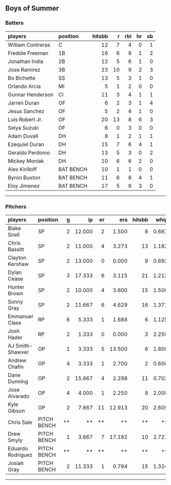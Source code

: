 ## Boys of Summer

### Batters

 
|players           |position  | hitsbb|  r| rbi| hr| sb| 
|:-----------------|:---------|------:|--:|---:|--:|--:| 
|William Contreras |C         |     12|  7|   4|  0|  1| 
|Freddie Freeman   |1B        |     16|  6|   8|  1|  2| 
|Jonathan India    |2B        |     12|  5|   6|  1|  0| 
|Jose Ramirez      |3B        |     23| 10|   9|  2|  3| 
|Bo Bichette       |SS        |     13|  5|   3|  1|  0| 
|Orlando Arcia     |MI        |      5|  1|   2|  0|  0| 
|Gunnar Henderson  |CI        |     11|  3|   4|  1|  1| 
|Jarren Duran      |OF        |      6|  2|   3|  1|  4| 
|Jesus Sanchez     |OF        |      5|  2|   4|  1|  0| 
|Luis Robert Jr.   |OF        |     20| 13|   8|  6|  3| 
|Seiya Suzuki      |OF        |      6|  0|   3|  0|  0| 
|Adam Duvall       |DH        |      8|  1|   2|  1|  1| 
|Ezequiel Duran    |DH        |     15|  7|   6|  4|  1| 
|Geraldo Perdomo   |DH        |     13|  5|   3|  0|  2| 
|Mickey Moniak     |DH        |     10|  6|   6|  2|  0| 
|Alex Kirilloff    |BAT BENCH |     10|  1|   1|  0|  0| 
|Byron Buxton      |BAT BENCH |     11|  6|   8|  4|  1| 
|Eloy Jimenez      |BAT BENCH |     17|  5|   9|  3|  0| 


* * *

### Pitchers

 
|players           |position    |  g|     ip| er|    era| hitsbb|  whip| so|  w| sv| 
|:-----------------|:-----------|--:|------:|--:|------:|------:|-----:|--:|--:|--:| 
|Blake Snell       |SP          |  2| 12.000|  2|  1.500|      8| 0.667| 21|  1|  0| 
|Chris Bassitt     |SP          |  2| 11.000|  4|  3.273|     13| 1.182| 16|  1|  0| 
|Clayton Kershaw   |SP          |  2| 13.000|  0|  0.000|      9| 0.692|  7|  2|  0| 
|Dylan Cease       |SP          |  3| 17.333|  6|  3.115|     21| 1.212| 24|  0|  0| 
|Hunter Brown      |SP          |  2| 10.000|  4|  3.600|     15| 1.500| 13|  0|  0| 
|Sonny Gray        |SP          |  2| 11.667|  6|  4.629|     16| 1.371| 10|  0|  0| 
|Emmanuel Clase    |RP          |  6|  5.333|  1|  1.688|      6| 1.125|  6|  0|  3| 
|Josh Hader        |RP          |  2|  1.333|  0|  0.000|      3| 2.250|  4|  0|  0| 
|AJ Smith-Shawver  |OP          |  1|  3.333|  5| 13.500|      6| 1.800|  4|  0|  0| 
|Andrew Chafin     |OP          |  4|  3.333|  1|  2.700|      2| 0.600|  5|  0|  0| 
|Dane Dunning      |OP          |  2| 15.667|  4|  2.298|     11| 0.702| 12|  1|  0| 
|Jose Alvarado     |OP          |  4|  4.000|  1|  2.250|      8| 2.000|  4|  0|  0| 
|Kyle Gibson       |OP          |  2|  7.667| 11| 12.913|     20| 2.609|  9|  0|  0| 
|Chris Sale        |PITCH BENCH | **|     **| **|     **|     **|    **| **| **| **| 
|Drew Smyly        |PITCH BENCH |  1|  3.667|  7| 17.182|     10| 2.727|  2|  0|  0| 
|Eduardo Rodriguez |PITCH BENCH | **|     **| **|     **|     **|    **| **| **| **| 
|Josiah Gray       |PITCH BENCH |  2| 11.333|  1|  0.794|     15| 1.324| 14|  2|  0| 


* * *


